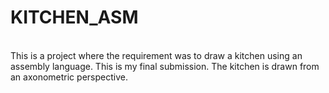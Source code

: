 <h1>KITCHEN_ASM</h1>
<br>
This is a project where the requirement was to draw a kitchen using an assembly language. This is my final submission. The kitchen is drawn from an axonometric perspective.

